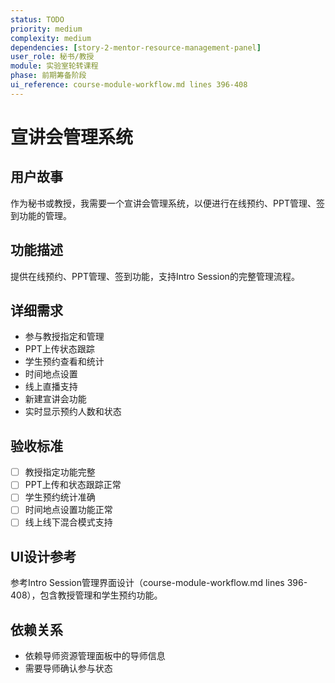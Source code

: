 ```yaml
---
status: TODO
priority: medium
complexity: medium
dependencies: [story-2-mentor-resource-management-panel]
user_role: 秘书/教授
module: 实验室轮转课程
phase: 前期筹备阶段
ui_reference: course-module-workflow.md lines 396-408
---
```


# 宣讲会管理系统

## 用户故事
作为秘书或教授，我需要一个宣讲会管理系统，以便进行在线预约、PPT管理、签到功能的管理。

## 功能描述
提供在线预约、PPT管理、签到功能，支持Intro Session的完整管理流程。

## 详细需求
- 参与教授指定和管理
- PPT上传状态跟踪
- 学生预约查看和统计
- 时间地点设置
- 线上直播支持
- 新建宣讲会功能
- 实时显示预约人数和状态

## 验收标准
- [ ] 教授指定功能完整
- [ ] PPT上传和状态跟踪正常
- [ ] 学生预约统计准确
- [ ] 时间地点设置功能正常
- [ ] 线上线下混合模式支持

## UI设计参考
参考Intro Session管理界面设计（course-module-workflow.md lines 396-408），包含教授管理和学生预约功能。

## 依赖关系
- 依赖导师资源管理面板中的导师信息
- 需要导师确认参与状态